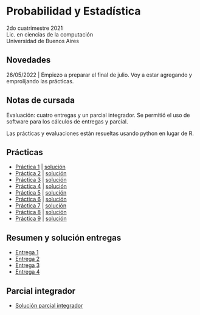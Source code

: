# Probabilidad y Estadística

2do cuatrimestre 2021 \
Lic. en ciencias de la computación \
Universidad de Buenos Aires

## Novedades

26/05/2022 | Empiezo a preparar el final de julio. Voy a estar agregando y emprolijando las prácticas.

## Notas de cursada

Evaluación: cuatro entregas y un parcial integrador. Se permitió el uso de software para los cálculos de entregas y parcial.

Las prácticas y evaluaciones están resueltas usando python en lugar de R.

## Prácticas

* [Práctica 1](https://github.com/yagopajarino/uba-probayestadistica/blob/main/Enunciados/P1.pdf) | [solución](https://nbviewer.org/github/yagopajarino/uba-probayestadistica/blob/main/Soluciones/Pr%C3%A1ctica%201.ipynb)
* [Práctica 2](https://github.com/yagopajarino/uba-probayestadistica/blob/main/Enunciados/P2.pdf) | [solución](https://nbviewer.org/github/yagopajarino/uba-probayestadistica/blob/main/Soluciones/Pr%C3%A1ctica%202.ipynb)
* [Práctica 3](https://github.com/yagopajarino/uba-probayestadistica/blob/main/Enunciados/P3.pdf) | [solución](https://nbviewer.org/github/yagopajarino/uba-probayestadistica/blob/main/Soluciones/Pr%C3%A1ctica%203.ipynb)
* [Práctica 4](https://github.com/yagopajarino/uba-probayestadistica/blob/main/Enunciados/P4.pdf) | [solución](https://nbviewer.org/github/yagopajarino/uba-probayestadistica/blob/main/Soluciones/Pr%C3%A1ctica%204.ipynb)
* [Práctica 5](https://github.com/yagopajarino/uba-probayestadistica/blob/main/Enunciados/P5.pdf) | [solución](https://nbviewer.org/github/yagopajarino/uba-probayestadistica/blob/main/Soluciones/Pr%C3%A1ctica%205.ipynb)
* [Práctica 6](https://github.com/yagopajarino/uba-probayestadistica/blob/main/Enunciados/P6.pdf) | [solución](https://nbviewer.org/github/yagopajarino/uba-probayestadistica/blob/main/Soluciones/Pr%C3%A1ctica%206.ipynb)
* [Práctica 7](https://github.com/yagopajarino/uba-probayestadistica/blob/main/Enunciados/P7.pdf) | [solución](https://nbviewer.org/github/yagopajarino/uba-probayestadistica/blob/main/Soluciones/Pr%C3%A1ctica%207.ipynb)
* [Práctica 8](https://github.com/yagopajarino/uba-probayestadistica/blob/main/Enunciados/P8.pdf) | [solución](https://nbviewer.org/github/yagopajarino/uba-probayestadistica/blob/main/Soluciones/Pr%C3%A1ctica%208.ipynb)
* [Práctica 9](https://github.com/yagopajarino/uba-probayestadistica/blob/main/Enunciados/P9.pdf) | [solución](https://nbviewer.org/github/yagopajarino/uba-probayestadistica/blob/main/Soluciones/Pr%C3%A1ctica%209.ipynb)

## Resumen y solución entregas

* [Entrega 1](https://nbviewer.org/github/yagopajarino/uba-probayestadistica/blob/main/Resumen%20entregas/Entrega%201.ipynb)
* [Entrega 2](https://nbviewer.org/github/yagopajarino/uba-probayestadistica/blob/main/Resumen%20entregas/Entrega%202.ipynb)
* [Entrega 3](https://nbviewer.org/github/yagopajarino/uba-probayestadistica/blob/main/Resumen%20entregas/Entrega%203.ipynb)
* [Entrega 4](https://nbviewer.org/github/yagopajarino/uba-probayestadistica/blob/main/Resumen%20entregas/Entrega%204.ipynb)

## Parcial integrador

* [Solución parcial integrador](https://nbviewer.org/github/yagopajarino/uba-probayestadistica/blob/main/Resumen%20entregas/Parcial%20integrador/Resoluci%C3%B3nParcialIntegradorNoche.ipynb)
